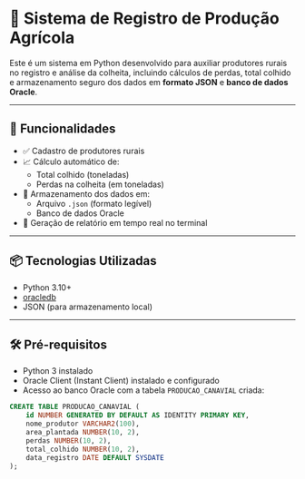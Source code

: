 # 🌾 Sistema de Registro de Produção Agrícola

Este é um sistema em Python desenvolvido para auxiliar produtores rurais no registro e análise da colheita, incluindo cálculos de perdas, total colhido e armazenamento seguro dos dados em **formato JSON** e **banco de dados Oracle**.

---

## 🚀 Funcionalidades

- ✅ Cadastro de produtores rurais
- 📈 Cálculo automático de:
  - Total colhido (toneladas)
  - Perdas na colheita (em toneladas)
- 💾 Armazenamento dos dados em:
  - Arquivo `.json` (formato legível)
  - Banco de dados Oracle
- 🧾 Geração de relatório em tempo real no terminal

---

## 📦 Tecnologias Utilizadas

- Python 3.10+
- [oracledb](https://pypi.org/project/oracledb/) 
- JSON (para armazenamento local)

---

## 🛠️ Pré-requisitos

- Python 3 instalado
- Oracle Client (Instant Client) instalado e configurado
- Acesso ao banco Oracle com a tabela `PRODUCAO_CANAVIAL` criada:
  
```sql
CREATE TABLE PRODUCAO_CANAVIAL (
    id NUMBER GENERATED BY DEFAULT AS IDENTITY PRIMARY KEY,
    nome_produtor VARCHAR2(100),
    area_plantada NUMBER(10, 2),
    perdas NUMBER(10, 2),
    total_colhido NUMBER(10, 2),
    data_registro DATE DEFAULT SYSDATE
);
